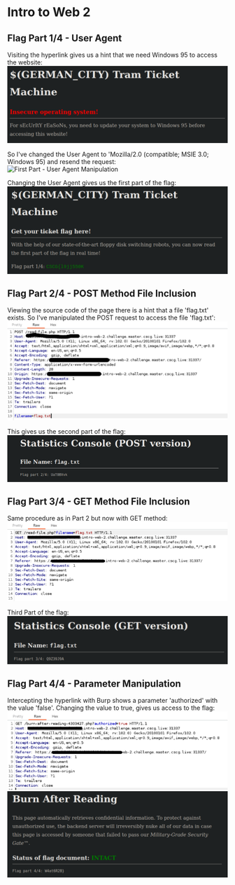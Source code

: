 # Intro to Web 2

## Flag Part 1/4 - User Agent 

Visiting the hyperlink gives us a hint that we need Windows 95 to access the website:
![First Part - Hint](first-part-link.png)

So I've changed the User Agent to 'Mozilla/2.0 (compatible; MSIE 3.0; Windows 95) and resend the request:
![First Part - User Agent Manipulation](first-part-user-agent.png)

Changing the User Agent gives us the first part of the flag:
![First Part - Flag](first-part.png)

## Flag Part 2/4 - POST Method File Inclusion

Viewing the source code of the page there is a hint that a file 'flag.txt' exists. So I've manipulated the POST request to access the file 'flag.txt':
![Second Part - POST File Inclusion](second-part-POST-file-inclusion.png)

This gives us the second part of the flag:
![Second Part Flag](second-part.png)

## Flag Part 3/4 - GET Method File Inclusion

Same procedure as in Part 2 but now with GET method:
![Third Part - GET File Inclusion](third-part-GET-file-inclusion.png)

Third Part of the flag:
![Third Part - Flag](third-part.png)

## Flag Part 4/4 - Parameter Manipulation

Intercepting the hyperlink with Burp shows a parameter 'authorized' with the value 'false'. Changing the value to true, gives us access to the flag:
![Fourth Part - Parameter Manipulation](fourth-part-parameter-manipulation.png)
![Fourth Part - Flag](fourth-part.png)
